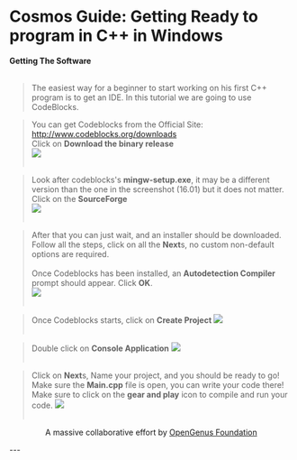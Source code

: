 # Cosmos Guide: Getting Ready to program in C++ in Windows
<b1> <b>Getting The Software</b> </b1> <br> <br>
>The easiest way for a beginner to start working on his first C++ program is to get an IDE. In this tutorial we are going to use CodeBlocks. <br>

>You can get Codeblocks from the Official Site: http://www.codeblocks.org/downloads <br>
>Click on <b>Download the binary release</b> <br>
<img src="https://github.com/MoonfireSeco/hello-world/blob/master/saver.png"> <br> <br>

>Look after codeblocks's <b>mingw-setup.exe</b>, it may be a different version than the one in the screenshot (16.01) but it does not matter. Click on the <b>SourceForge</b><br>
<img src="https://github.com/MoonfireSeco/hello-world/blob/master/chooser.png"> <br> <br>

>After that you can just wait, and an installer should be downloaded. Follow all the steps, click on all the <b>Next</b>s, no custom non-default options are required. <br> <br>
Once Codeblocks has been installed, an <b>Autodetection Compiler</b> prompt should appear. Click <b>OK</b>. <br>
<img src="https://github.com/MoonfireSeco/hello-world/blob/master/compiler.png"> <br> <br>

>Once Codeblocks starts, click on <b>Create Project</b>
<img src="https://github.com/MoonfireSeco/hello-world/blob/master/CreateProject.png"> <br> <br>

>Double click on <b>Console Application</b>
<img src="https://github.com/MoonfireSeco/hello-world/blob/master/ConsoleApplication.png"> <br> <br>

>Click on <b>Next</b>s, Name your project, and you should be ready to go! Make sure the <b>Main.cpp</b> file is open, you can write your code there! Make sure to click on the <b>gear and play</b> icon to compile and run your code.
<img src="https://github.com/MoonfireSeco/hello-world/blob/master/Finish.png"> <br> <br>

<p align="center">
	A massive collaborative effort by <a href="https://github.com/OpenGenus/cosmos">OpenGenus Foundation</a> 
</p>
---
